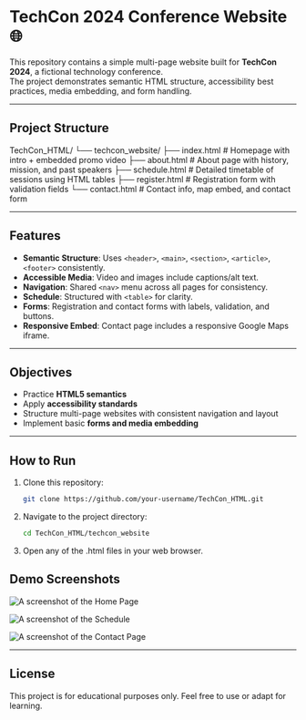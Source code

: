 # TechCon 2024 Conference Website 🌐

This repository contains a simple multi-page website built for **TechCon 2024**, a fictional technology conference.  
The project demonstrates semantic HTML structure, accessibility best practices, media embedding, and form handling.

---

## Project Structure

TechCon_HTML/
└── techcon_website/
├── index.html # Homepage with intro + embedded promo video
├── about.html # About page with history, mission, and past speakers
├── schedule.html # Detailed timetable of sessions using HTML tables
├── register.html # Registration form with validation fields
└── contact.html # Contact info, map embed, and contact form

---

## Features

- **Semantic Structure**: Uses `<header>`, `<main>`, `<section>`, `<article>`, `<footer>` consistently.  
- **Accessible Media**: Video and images include captions/alt text.  
- **Navigation**: Shared `<nav>` menu across all pages for consistency.  
- **Schedule**: Structured with `<table>` for clarity.  
- **Forms**: Registration and contact forms with labels, validation, and buttons.  
- **Responsive Embed**: Contact page includes a responsive Google Maps iframe.  

---

## Objectives

- Practice **HTML5 semantics**  
- Apply **accessibility standards**  
- Structure multi-page websites with consistent navigation and layout  
- Implement basic **forms and media embedding**  

---

## How to Run

1. Clone this repository:

   ```bash
   git clone https://github.com/your-username/TechCon_HTML.git 
    ```

2. Navigate to the project directory:

    ```bash
    cd TechCon_HTML/techcon_website
    ```

3. Open any of the .html files in your web browser.

## Demo Screenshots

![A screenshot of the Home Page](assets/homePage.png "Home page")

![A screenshot of the Schedule](assets/schedule.png "Schedule page")

![A screenshot of the Contact Page](assets/contact.png "Contacts Us page")

---

## License

This project is for educational purposes only.
Feel free to use or adapt for learning.
